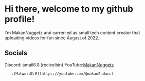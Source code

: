 # Hi there, welcome to my github profile!
I'm MakanNuggetz and carrer-ed as small tech content creator that
uploading videos for fun since August of 2022.

## Socials
Discord: amail6.0 (recicelbin)
YouTube:[MakanNuggetz](https://youtube.com/@aMail10)
       
       :[MalwordCrE](https://youtube.com/@makan2ndacc)
